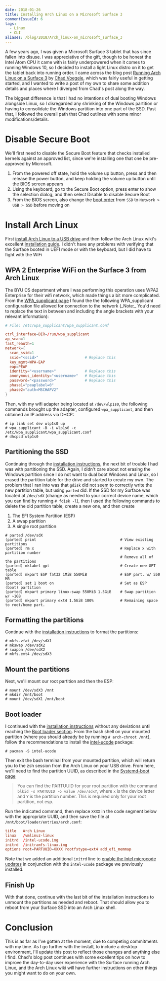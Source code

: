 ```yaml
---
date: 2018-01-26
title: Installing Arch Linux on a Microsoft Surface 3
commentIssueId: 6
tags: 
  - Linux
  - CLI
aliases: /blog/2018/Arch_linux-on_microsoft_surface_3
---
```


A few years ago, I was given a Microsoft Surface 3 tablet that has since fallen into disuse. I was appreciative of the gift, though to be honest the Intel Atom CPU it came with is fairly underpowered when it comes to running Windows 10, so I decided to install a light Linux distro on it to get the tablet back into running order. I came across the blog post [Running Arch Linux on a Surface 3](https://blog.chadvoegele.com/posts/post2.html) by [Chad Voegele](http://www.chadvoegele.com/), which was fairly useful in getting started, and I wanted to write a post of my own to share some addition details and places where I diverged from Chad's post along the way.

The biggest  difference is that I had no intentions of dual booting Windows alongside Linux, so I disregarded any shrinking of the Windows partition or having to consolidate the Windows partition into one part of the SSD. Past that, I followed the overall path that Chad outlines with some minor modifications/details.

# Disable Secure Boot

We'll first need to disable the Secure Boot feature that checks installed kernels against an approved list, since we're installing one that one be pre-approved by Microsoft.

1. From the powered off state, hold the volume up button, press and then release the power button, and keep holding the volume up button until the BIOS screen appears
2. Using the keyboard, go to the Secure Boot option, press enter to show the selection dialog, and then select Disable to disable Secure Boot
3. From the BIOS screen, also change the [boot order](https://support.microsoft.com/en-us/help/4023511/surface-boot-surface-from-a-usb-device?os=windows-10&=undefined) from `SSD` to `Network > USB > SSD` before moving on

# Install Arch Linux

First [install Arch Linux to a USB drive](https://wiki.archlinux.org/index.php/USB_flash_installation_media) and then follow the Arch Linux wiki's excellent [installation guide](https://wiki.archlinux.org/index.php/installation_guide). I didn't have any problems with verifying that the Surface booted in UEFI mode or with the keyboard, but I did have to fight with the WiFi

## WPA 2 Enterprise WiFi on the Surface 3 from Arch Linux

The BYU CS department where I was performing this operation uses WPA2 Enterprise for their wifi network, which made things a bit more complicated. From the [WPA_supplicant page](https://wiki.archlinux.org/index.php/WPA_supplicant#Advanced_usage) I found the the following WPA\_supplicant configuration file allowed for connection to the network (\_Note:_ You'd need to replace the text in between and including the angle brackets with your relevant information):

``` conf
# File: /etc/wpa_supplicant/wpa_supplicant.conf

ctrl_interface=DIR=/run/wpa_supplicant
ap_scan=1
fast_reauth=1
network={
  scan_ssid=1
  ssid="<ssid>"                     # Replace this
  key_mgmt=WPA-EAP
  eap=PEAP
  identity="<username>"             # Replace this
  anonymous_identity="<username>"   # Replace this
  password="<password>"             # Replace this
  phase1="peaplabel=0"
  phase2="auth=MSCHAPV2"
}
```

Then, with my wifi adapter being located at `/dev/wlp1s0`, the following commands brought up the adapter, configured `wpa_supplicant`, and then obtained an IP address via DHCP:

``` terminal
# ip link set dev wlp1s0 up
# wpa_supplicant -B -i wlp1s0 -c /etc/wpa_supplicant/wpa_supplicant.conf
# dhcpcd wlp1s0
```

## Partitioning the SSD

Continuing through the [installation instructions](https://wiki.archlinux.org/index.php/installation_guide#Format_the_partitions), the next bit of trouble I had was with partitioning the SSD. Again, I didn't care about not erasing the Windows partition since I do not want to dual boot Windows and Linux, so I erased the partition table for the drive and started to create my own. The problem that I ran into was that `gdisk` did not seem to correctly write the new partition table, but using `parted` did. If the SSD for my Surface was located at `/dev/sdX` (change as needed to your correct device name, which you can find by running `# fdisk -l`), then I used the following commands to delete the old partition table, create a new one, and then create 

1. The EFI System Partition (ESP)
2. A swap partition
3. A single root partition

``` terminal
# parted /dev/sdX
(parted) print                                      # View existing partitions
(parted) rm x                                       # Replace x with partition number
                                                    # Remove all of the partitions
(parted) mklabel gpt                                # Create new GPT table
(parted) mkpart ESP fat32 1MiB 550MiB               # ESP part. w/ 550 MB
(parted) set 1 boot on                              # Set as ESP (boot) partition
(parted) mkpart primary linux-swap 550MiB 1.5GiB    # Swap partition w/ ~1GB
(parted) mkpart primary ext4 1.5GiB 100%            # Remaining space to root/home part.
```

## Formatting the partitions

Continue with the [installation instructions](https://wiki.archlinux.org/index.php/installation_guide#Format_the_partitions) to format the partitions:

``` terminal
# mkfs.vfat /dev/sdX1
# mkswap /dev/sdX2
# swapon /dev/sdX2
# mkfs.ext4 /dev/sdX3
```

## Mount the partitions

Next, we'll mount our root partition and then the ESP:

``` terminal
# mount /dev/sdX3 /mnt
# mkdir /mnt/boot
# mount /dev/sdX1 /mnt/boot
```

## Boot loader

I continued with the [installation instructions](https://wiki.archlinux.org/index.php/installation_guide) without any deviations until reaching the [Boot loader section](https://wiki.archlinux.org/index.php/installation_guide#Boot_loader). From the bash shell on your mounted partition (where you should already be by running `# arch-chroot /mnt`), follow the recommendations to install the [intel-ucode](https://www.archlinux.org/packages/?name=intel-ucode) package:

``` terminal
# pacman -S intel-ucode
```

Then exit the bash terminal from your mounted partition, which will return you to the zsh session from the Arch Linux on your USB drive. From here, we'll need to find the partition UUID, as described in the [Systemd-boot page](https://wiki.archlinux.org/index.php/Systemd-boot#Configuration)

> You can find the PARTUUID for your root partition with the command `blkid -s PARTUUID -o value /dev/sdxY`, where `x` is the device letter and `Y` is the partition number. This is required only for your root partition, not esp.

Run the indicated command, then replace `XXXX` in the code segment below with the appropriate UUID, and then save the file at `/mnt/boot/loader/entries/arch.conf`:

``` conf
title   Arch Linux
linux   /vmlinuz-linux
initrd  /intel-ucode.img
initrd  /initramfs-linux.img
options root=PARTUUID=XXXX rootfstype=ext4 add_efi_memmap
```

Note that we added an additional `initrd` line to [enable the Intel microcode updates](https://wiki.archlinux.org/index.php/Microcode#systemd-boot) in conjunction with the `intel-ucode` package we previously installed.

## Finish Up

With that done, continue with the last bit of the installation instructions to unmount the partitions as needed and reboot. That should allow you to reboot from your Surface SSD into an Arch Linux shell.

# Conclusion

This is as far as I've gotten at the moment, due to competing commitments with my time. As I go further with the install, to include a desktop environment, I'll update this post to reflect those changes and anything else I find. Chad's blog post continues with some excellent tips on how to improve the day-to-day user experience with the Surface running Arch Linux, and the Arch Linux wiki will have further instructions on other things you might want to do on your own.
